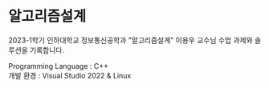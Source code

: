 # 알고리즘설계
2023-1학기 인하대학교 정보통신공학과 "알고리즘설계" 이용우 교수님 수업 과제와 솔루션을 기록합니다.

Programming Language : C++<br/>
개발 환경 : Visual Studio 2022 & Linux
